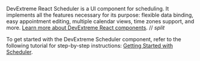 DevExtreme React Scheduler is a UI component for scheduling. It implements all the features necessary for its purpose: flexible data binding, easy appointment editing, multiple calendar views, time zones support, and more. [Learn more about DevExtreme React components](/Documentation/Guide/React_Components/DevExtreme_React_Components/).
// _split_

To get started with the DevExtreme Scheduler component, refer to the following tutorial for step-by-step instructions: [Getting Started with Scheduler](/Documentation/Guide/UI_Components/Scheduler/Getting_Started_with_Scheduler/).